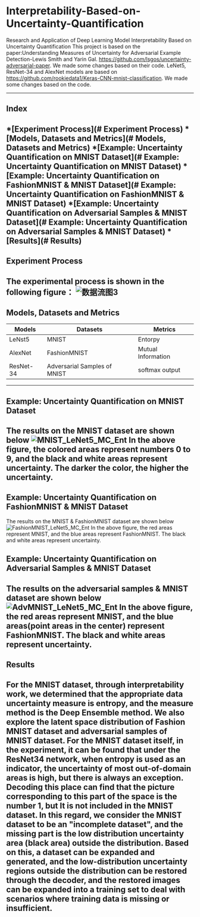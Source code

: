 # Interpretability-Based-on-Uncertainty-Quantification
Research and Application of Deep Learning Model Interpretability Based on Uncertainty Quantification
This project is based on the paper:Understanding Measures of Uncertainty for Adversarial Example Detection-Lewis Smith and Yarin Gal. https://github.com/lsgos/uncertainty-adversarial-paper. We made some changes based on their code.
LeNet5, ResNet-34 and AlexNet models are based on https://github.com/rookiedata1/Keras-CNN-mnist-classification. We made some changes based on the code.

****

## Index
*[Experiment Process](# Experiment Process)
*[Models, Datasets and Metrics](# Models, Datasets and Metrics)
*[Example: Uncertainty Quantification on MNIST Dataset](# Example: Uncertainty Quantification on MNIST Dataset)
*[Example: Uncertainty Quantification on FashionMNIST & MNIST Dataset](# Example: Uncertainty Quantification on FashionMNIST & MNIST Dataset)
*[Example: Uncertainty Quantification on Adversarial Samples & MNIST Dataset](# Example: Uncertainty Quantification on Adversarial Samples & MNIST Dataset)
*[Results](# Results)
-----------

Experiment Process
-----------
The experimental process is shown in the following figure：
![数据流图3](https://user-images.githubusercontent.com/58934786/176865621-1c63d404-7086-49f7-b162-e645d9cd040b.jpg)
-----------

Models, Datasets and Metrics
-----------
|Models|Datasets|Metrics|
|--|--|--|
|LeNst5|MNIST|Entorpy|
|AlexNet|FashionMNIST|Mutual Information|
|ResNet-34|Adversarial Samples of MNIST|softmax output|
-----------

Example: Uncertainty Quantification on MNIST Dataset
-----------
The results on the MNIST dataset are shown below
![MNIST_LeNet5_MC_Ent](https://user-images.githubusercontent.com/58934786/176863116-7652b3bf-bf34-4b78-85f4-4803a48e8552.png)
In the above figure, the colored areas represent numbers 0 to 9, and the black and white areas represent uncertainty. The darker the color, the higher the uncertainty.
-----------

Example: Uncertainty Quantification on FashionMNIST & MNIST Dataset
-----------
The results on the MNIST & FashionMNIST dataset are shown below
![FashionMNIST_LeNet5_MC_Ent](https://user-images.githubusercontent.com/58934786/176870123-879d10da-0bcd-4a19-b8ad-4fcf0be06b1e.png)
In the above figure, the red areas represent MNIST, and the blue areas represent FashionMNIST. The black and white areas represent uncertainty.

Example: Uncertainty Quantification on Adversarial Samples & MNIST Dataset
-----------
The results on the adversarial samples & MNIST dataset are shown below
![AdvMNIST_LeNet5_MC_Ent](https://user-images.githubusercontent.com/58934786/176893226-2aaf29b5-3e87-4dc2-b146-d72fc2712423.png)
In the above figure, the red areas represent MNIST, and the blue areas(point areas in the center) represent FashionMNIST. The black and white areas represent uncertainty.
-----------

Results
-----------
For the MNIST dataset, through interpretability work, we determined that the appropriate data uncertainty measure is entropy, and the measure method is the Deep Ensemble method. We also explore the latent space distribution of Fashion MNIST dataset and adversarial samples of MNIST dataset. For the MNIST dataset itself, in the experiment, it can be found that under the ResNet34 network, when entropy is used as an indicator, the uncertainty of most out-of-domain areas is high, but there is always an exception. Decoding this place can find that the picture corresponding to this part of the space is the number 1, but It is not included in the MNIST dataset. In this regard, we consider the MNIST dataset to be an "incomplete dataset", and the missing part is the low distribution uncertainty area (black area) outside the distribution. Based on this, a dataset can be expanded and generated, and the low-distribution uncertainty regions outside the distribution can be restored through the decoder, and the restored images can be expanded into a training set to deal with scenarios where training data is missing or insufficient.
-----------
















